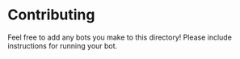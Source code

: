 # Contributing

Feel free to add any bots you make to this directory! Please include instructions for running your bot.
